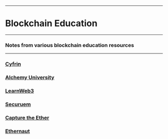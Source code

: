 
---
# Blockchain Education
---

### Notes from various blockchain education resources

---

### [Cyfrin](https://github.com/robinpunn/blockchain-education/tree/main/cyfrin/)

### [Alchemy University](https://github.com/robinpunn/blockchain-education/tree/main/alchemy-university)

### [LearnWeb3](https://github.com/robinpunn/blockchain-education/tree/main/learn-web3)

### [Securuem](https://github.com/robinpunn/blockchain-education/tree/main/secureum)

### [Capture the Ether](https://github.com/robinpunn/blockchain-education/tree/main/capture-the-ether)

### [Ethernaut](https://github.com/robinpunn/blockchain-education/tree/main/ethernaut)